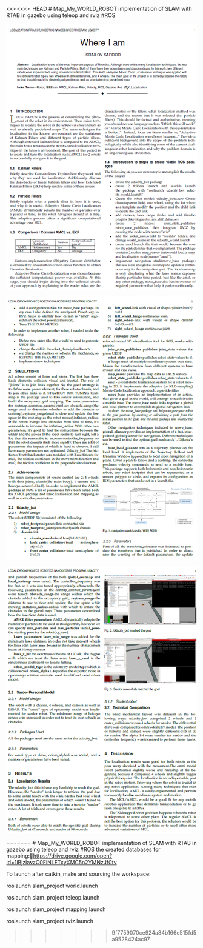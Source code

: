 <<<<<<< HEAD
﻿﻿# Map_My_WORLD_ROBOT
 implementation of SLAM with RTAB in gazebo using teleop and rviz #ROS

![](images/1.PNG)

![](images/2.PNG)

![](images/3.PNG)

=======
﻿﻿# Map_My_WORLD_ROBOT
 implementation of SLAM with RTAB in gazebo using teleop and rviz #ROS
the created databases for mapping:<https://drive.google.com/open?id=1iBjzkwzC0FlNLFTxyXMC5n2YMNzJf0tv>

To launch after catkin_make and sourcing the workspace:

roslaunch slam_project world.launch

roslaunch slam_project teleop.launch

roslaunch slam_project mapping.launch

roslaunch slam_project rviz.launch
>>>>>>> 9f7759070ce924a84b166e515fd5a9528424ac97
